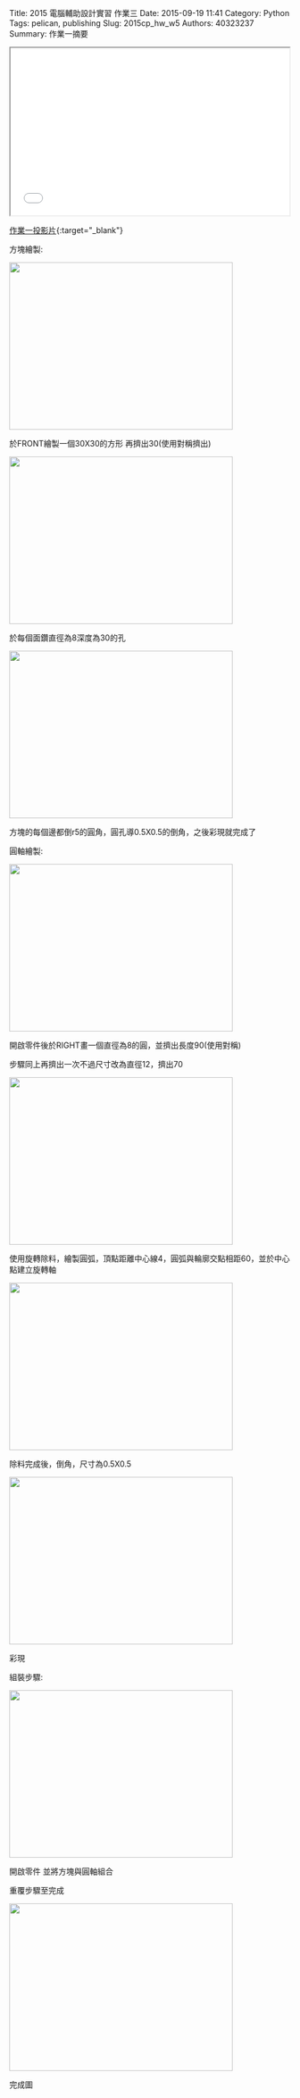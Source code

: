 Title: 2015 電腦輔助設計實習 作業三
Date: 2015-09-19 11:41
Category: Python
Tags: pelican, publishing
Slug: 2015cp_hw_w5
Authors: 40323237
Summary: 作業一摘要

<iframe src="simplest3.html" width="500" height="300"></iframe>

[作業一投影片](simplest3.html){:target="_blank"}

方塊繪製:

<img src="https://copy.com/ripxbGmiAPDxtLAM" width="400" height="300"></img>

於FRONT繪製一個30X30的方形 再擠出30(使用對稱擠出)

<img src="https://copy.com/e9jQUANEoZHP69Lx" width="400" height="300"></img>

於每個面鑽直徑為8深度為30的孔

<img src="https://copy.com/oPyVdpKw0QnOME26" width="400" height="300"></img>

方塊的每個邊都倒r5的圓角，圓孔導0.5X0.5的倒角，之後彩現就完成了

圓軸繪製:

<img src="https://copy.com/HlDGZiJCdYZQShJ6" width="400" height="300"></img>

開啟零件後於RIGHT畫一個直徑為8的圓，並擠出長度90(使用對稱)

步驟同上再擠出一次不過尺寸改為直徑12，擠出70

<img src="https://copy.com/jrnI9ejHkYGmnMGw" width="400" height="300"></img>

使用旋轉除料，繪製圓弧，頂點距離中心線4，圓弧與輪廓交點相距60，並於中心點建立旋轉軸

<img src="https://copy.com/IEOYXYCGpUDooASm" width="400" height="300"></img>

除料完成後，倒角，尺寸為0.5X0.5

<img src="https://copy.com/cdaZOIZ2HEsTLcj7" width="400" height="300"></img>

彩現

組裝步驟:

<img src="https://copy.com/DE7NwVtziBw9y8mg" width="400" height="300"></img>

開啟零件 並將方塊與圓軸組合

重覆步驟至完成

<img src="https://copy.com/nj7tHWeMT6m9dHjI" width="400" height="300"></img>

完成圖

